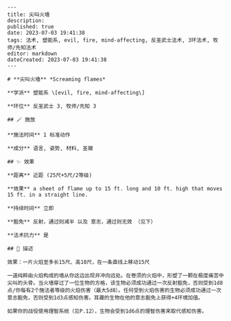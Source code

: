 
    ---
    title: 尖叫火墙
    description: 
    published: true
    date: 2023-07-03 19:41:38
    tags: 法术, 塑能系, evil, fire, mind-affecting, 反圣武士法术, 3环法术, 牧师/先知法术
    editor: markdown
    dateCreated: 2023-07-03 19:41:38
    ---

    # **尖叫火墙** *Screaming flames*

    **学派** 塑能系 \[evil, fire, mind-affecting\] 

    **环位** 反圣武士 3, 牧师/先知 3

    ## 🪄 施放

    **施法时间** 1 标准动作

    **成分** 语言, 姿势, 材料, 圣徽

    ## ✨ 效果  

    **距离** 近距 (25尺+5尺/2等级) 

    **效果** a sheet of flame up to 15 ft. long and 10 ft. high that moves 15 ft. in a straight line. 

    **持续时间** 立即 

    **豁免** 反射，通过则减半 以及 意志，通过则无效 （见下）

    **法术抗力** 是

    ## 📖 描述

    效果：一片火焰至多长15尺、高10尺，在一条直线上移动15尺

    一道纯粹由火焰构成的墙从你这边出现并冲向远处。在卷须的火焰中，形塑了一颗在极度痛苦中尖叫的头骨。当火墙穿过了一位生物的方格，该生物必须成功通过一次反射豁免，否则受到1d8点/你每有2个施法者等级的火焰伤害（最大5d8）。任何受到火焰伤害的生物必须成功通过一次意志豁免，否则受到1d3点感知伤害。耳聋的生物在他的意志豁免上获得+4环境加值。

    如果你的战役使用理智系统（见P.12），生物会受到1d6点的理智伤害来取代感知伤害。
    